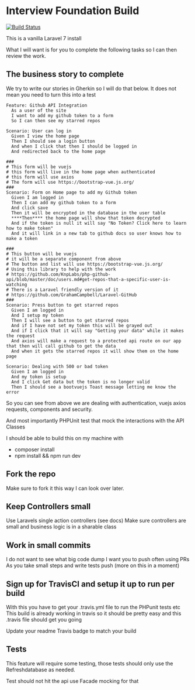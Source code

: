 
# Interview Foundation Build

[![Build Status](https://travis-ci.com/shanerbaner82/interview_foundation.svg?branch=master)](https://travis-ci.com/shanerbaner82/interview_foundation)

This is a vanilla Laravel 7 install

What I will want is for you to complete the following tasks so I can then review the work.


## The business story to complete

We try to write our stories in Gherkin so I will do that below. It does not mean
you need to turn this into a test

```
Feature: Github API Integration
  As a user of the site
  I want to add my github token to a form
  So I can then see my starred repos

Scenario: User can log in
  Given I view the home page
  Then I should see a login button
  And when I click that then I should be logged in
  And redirected back to the home page

###
# This form will be vuejs
# this form will live in the home page when authenticated
# this form will use axios
# The form will use https://bootstrap-vue.js.org/
###
Scenario: Form on Home page to add my Github token
  Given I am logged in
  Then I can add my github token to a form
  And click save
  Then it will be encrypted in the database in the user table
  ****Then**** the home page will show that token decrypted
  And if the token is null it will say "No Token? Click here to learn how to make token"
  And it will link in a new tab to github docs so user knows how to make a token

###
# This button will be vuejs
# it will be a separate component from above
# The button and list will use https://bootstrap-vue.js.org/
# Using this library to help with the work
# https://github.com/KnpLabs/php-github-api/blob/master/doc/users.md#get-repos-that-a-specific-user-is-watching
# There is a Laravel friendly version of it
# https://github.com/GrahamCampbell/Laravel-GitHub
###
Scenario: Press button to get starred repos
  Given I am logged in
  And I setup my token
  Then I will see a button to get starred repos
  And if I have not set my token this will be grayed out
  And if I click that it will say "Getting your data" while it makes the request
  And axios will make a request to a protected api route on our app that then will call github to get the data
  And when it gets the starred repos it will show them on the home page
  
Scenario: Dealing with 500 or bad token
  Given I am logged in
  And my token is setup
  And I click Get data but the token is no longer valid
  Then I should see a bootvuejs Toast message letting me know the error
```

So you can see from above we are dealing with authentication, vuejs
axios requests, components and security.

And most importantly PHPUnit test that mock the interactions with the API Classes

I should be able to build this on my machine with

  * composer install
  * npm install && npm run dev


## Fork the repo
Make sure to fork it this way I can look over later.

## Keep Controllers small
Use Laravels single action controllers (see docs)
Make sure controllers are small and business logic is in a sharable class


## Work in small commits
I do not want to see what big code dump I want you to push often using PRs
As you take small steps and write tests push (more on this in a moment)


## Sign up for TravisCI and setup it up to run per build
With this you have to get your .travis.yml file to run the PHPunit tests etc
This build is already working in travis so it should be pretty easy and this .travis
file should get you going

Update your readme Travis badge to match your build

## Tests
This feature will require some testing, those tests should only use the
Refreshdatabase as needed.

Test should not hit the api use Facade mocking for that

